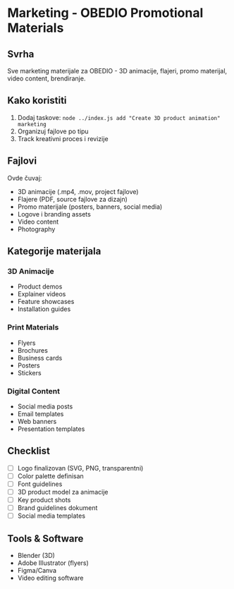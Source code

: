 # Marketing - OBEDIO Promotional Materials

## Svrha
Sve marketing materijale za OBEDIO - 3D animacije, flajeri, promo materijal, video content, brendiranje.

## Kako koristiti
1. Dodaj taskove: `node ../index.js add "Create 3D product animation" marketing`
2. Organizuj fajlove po tipu
3. Track kreativni proces i revizije

## Fajlovi
Ovde čuvaj:
- 3D animacije (.mp4, .mov, project fajlove)
- Flajere (PDF, source fajlove za dizajn)
- Promo materijale (posters, banners, social media)
- Logove i branding assets
- Video content
- Photography

## Kategorije materijala

### 3D Animacije
- Product demos
- Explainer videos
- Feature showcases
- Installation guides

### Print Materials
- Flyers
- Brochures
- Business cards
- Posters
- Stickers

### Digital Content
- Social media posts
- Email templates
- Web banners
- Presentation templates

## Checklist
- [ ] Logo finalizovan (SVG, PNG, transparentni)
- [ ] Color palette definisan
- [ ] Font guidelines
- [ ] 3D product model za animacije
- [ ] Key product shots
- [ ] Brand guidelines dokument
- [ ] Social media templates

## Tools & Software
- Blender (3D)
- Adobe Illustrator (flyers)
- Figma/Canva
- Video editing software
